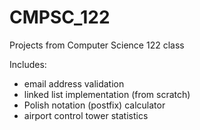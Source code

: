 # CMPSC_122
Projects from Computer Science 122 class 

Includes:
- email address validation
- linked list implementation (from scratch)
- Polish notation (postfix) calculator
- airport control tower statistics 
